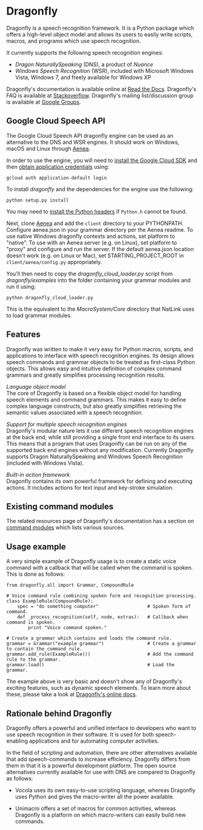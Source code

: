 Dragonfly
============================================================================

Dragonfly is a speech recognition framework. It is a Python 
package which offers a high-level object model and allows its 
users to easily write scripts, macros, and programs which use 
speech recognition.

It currently supports the following speech recognition engines:

 - *Dragon NaturallySpeaking* (DNS), a product of *Nuance*
 - *Windows Speech Recognition* (WSR), included with Microsoft 
   Windows Vista, Windows 7, and freely available for Windows XP

Dragonfly's documentation is available online at
[Read the Docs](http://dragonfly.readthedocs.org/en/latest/).
Dragonfly's FAQ is available at
[Stackoverflow](http://stackoverflow.com/questions/tagged/python-dragonfly).
Dragonfly's mailing list/discussion group is available at
[Google Groups](https://groups.google.com/forum/#!forum/dragonflyspeech).


Google Cloud Speech API
----------------------------------------------------------------------------
The Google Cloud Speech API dragonfly engine can be used as an alternative
to the DNS and WSR engines. It should work on Windows, macOS and Linux
through [Aenea](https://github.com/dictation-toolbox/aenea).

In order to use the engine, you will need to [install the Google Cloud SDK](https://cloud.google.com/sdk/)
and then [obtain application credentials](https://googlecloudplatform.github.io/google-cloud-python/latest/core/auth.html)
using:
``` Shell
gcloud auth application-default login
```

To install *dragonfly* and the dependencies for the engine use the following:
``` Shell
python setup.py install
```

You may need to
[install the Python headers](https://stackoverflow.com/questions/21530577/fatal-error-python-h-no-such-file-or-directory)
if `Python.h` cannot be found.

Next, clone [Aenea](https://github.com/dictation-toolbox/aenea) and add the
`client` directory to your PYTHONPATH. Configure aenea.json in your grammar
directory per the Aenea readme. To use native Windows dragonfly contexts and
actions, set platform to "native". To use with an Aenea server (e.g. on Linux),
set platform to "proxy" and configure and run the server. If the default
aenea.json location doesn't work (e.g. on Linux or Mac), set
STARTING_PROJECT_ROOT in `client/aenea/config.py` appropriately.

You'll then need to copy the *dragonfly_cloud_loader.py* script from
*dragonfly/examples* into the folder containing your grammar modules and run
it using:
``` Shell
python dragonfly_cloud_loader.py
```

This is the equivalent to the *MacroSystem/Core* directory that NatLink uses
to load grammar modules.


Features
----------------------------------------------------------------------------

Dragonfly was written to make it very easy for Python macros, 
scripts, and applications to interface with speech recognition 
engines.  Its design allows speech commands and grammar objects 
to be treated as first-class Python objects.  This allows easy 
and intuitive definition of complex command grammars and greatly 
simplifies processing recognition results.

*Language object model*  
The core of Dragonfly is based on a flexible object model for 
handling speech elements and command grammars.  This makes it 
easy to define complex language constructs, but also greatly 
simplifies retrieving the semantic values associated with a 
speech recognition.

*Support for multiple speech recognition engines*  
Dragonfly's modular nature lets it use different speech 
recognition engines at the back end, while still providing a 
single front end interface to its users.  This means that a 
program that uses Dragonfly can be run on any of the 
supported back end engines without any modification. 
Currently Dragonfly supports Dragon NaturallySpeaking and 
Windows Speech Recognition (included with Windows Vista).

*Built-in action framework*  
Dragonfly contains its own powerful framework for defining 
and executing actions.  It includes actions for text input 
and key-stroke simulation.


Existing command modules
----------------------------------------------------------------------------

The related resources page of Dragonfly's documentation has a
section on
[command modules](http://dragonfly.readthedocs.org/en/latest/related_resources.html#command-modules)
which lists various sources.


Usage example
----------------------------------------------------------------------------

A very simple example of Dragonfly usage is to create a static 
voice command with a callback that will be called when the 
command is spoken.  This is done as follows:

```
from dragonfly.all import Grammar, CompoundRule

# Voice command rule combining spoken form and recognition processing.
class ExampleRule(CompoundRule):
    spec = "do something computer"                  # Spoken form of command.
    def _process_recognition(self, node, extras):   # Callback when command is spoken.
        print "Voice command spoken."

# Create a grammar which contains and loads the command rule.
grammar = Grammar("example grammar")                # Create a grammar to contain the command rule.
grammar.add_rule(ExampleRule())                     # Add the command rule to the grammar.
grammar.load()                                      # Load the grammar.
```

The example above is very basic and doesn't show any of 
Dragonfly's exciting features, such as dynamic speech elements. 
To learn more about these, please take a look at
[Dragonfly's online docs](http://dragonfly.readthedocs.org/en/latest/).


Rationale behind Dragonfly
----------------------------------------------------------------------------

Dragonfly offers a powerful and unified interface to developers 
who want to use speech recognition in their software. It is used 
for both speech-enabling applications and for automating 
computer activities.

In the field of scripting and automation, there are other 
alternatives available that add speech-commands to increase 
efficiency. Dragonfly differs from them in that it is a powerful 
development platform. The open source alternatives currently 
available for use with DNS are compared to Dragonfly as follows:

 - Vocola uses its own easy-to-use scripting language, 
   whereas Dragonfly uses Python and gives the macro-writer all 
   the power available.

 - Unimacro offers a set of macros for common activities, 
   whereas Dragonfly is a platform on which macro-writers can 
   easily build new commands. 
